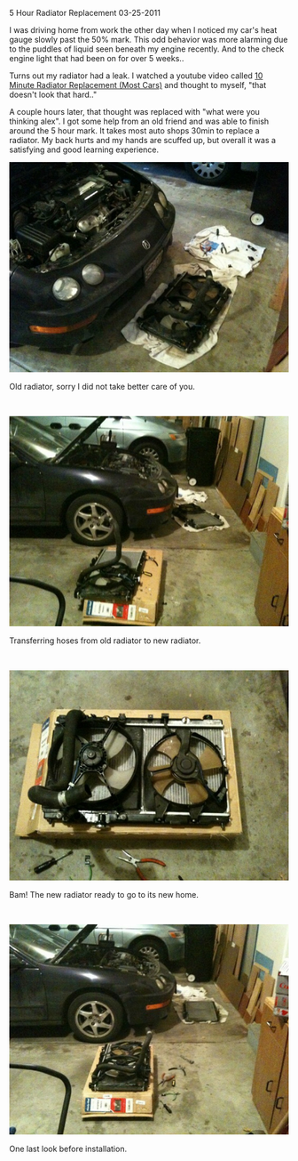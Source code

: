 5 Hour Radiator Replacement
03-25-2011

I was driving home from work the other day when I noticed my car's heat gauge slowly past the 50% mark. This odd behavior was more alarming due to the puddles of liquid seen beneath my engine recently. And to the check engine light that had been on for over 5 weeks..

Turns out my radiator had a leak. I watched a youtube video called [10 Minute Radiator Replacement (Most Cars)][1] and thought to myself, "that doesn't look that hard.."

A couple hours later, that thought was replaced with "what were you thinking alex". I got some help from an old friend and was able to finish around the 5 hour mark. It takes most auto shops 30min to replace a radiator. My back hurts and my hands are scuffed up, but overall it was a satisfying and good learning experience.

<p>
<img class="pure-img center" src="/static/rad1.jpg" alt="acura car new radiator" />
<div class="separator">Old radiator, sorry I did not take better care of you.</div>
</p>

<br>

<p>
<img class="pure-img center" src="/static/rad2.jpg" alt="acura car new radiator transfer" />
<div class="separator">Transferring hoses from old radiator to new radiator.</div>
</p>

<br>

<p>
<img class="pure-img center" src="/static/rad3.jpg" alt="acura car new radiator put together" />
<div class="separator">Bam! The new radiator ready to go to its new home.</div>
</p>

<br>

<p>
<img class="pure-img center" src="/static/rad4.jpg" alt="acura car new radiator before installation" />
<div class="separator">One last look before installation.</div>
</p>

[1]: http://www.youtube.com/watch?v=BPII3yh4btA
